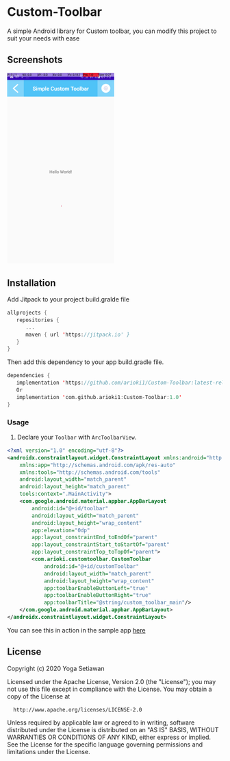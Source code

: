 # Custom-Toolbar

A simple Android library for Custom toolbar, you can modify this project to suit your needs with ease

## Screenshots

<img src="https://github.com/arioki1/Custom-Toolbar/blob/master/ss.png" width="250px" />

## Installation

Add Jitpack to your project build.gralde file
      
```Kotlin
allprojects {
   repositories {
      ...
      maven { url 'https://jitpack.io' }
   }
}
```

Then add this dependency to your app build.gradle file.

```Kotlin
dependencies {
   implementation 'https://github.com/arioki1/Custom-Toolbar:latest-release'
   Or
   implementation 'com.github.arioki1:Custom-Toolbar:1.0'
}
```

### Usage

1. Declare your `Toolbar` with `ArcToolbarView`.

```xml
<?xml version="1.0" encoding="utf-8"?>
<androidx.constraintlayout.widget.ConstraintLayout xmlns:android="http://schemas.android.com/apk/res/android"
    xmlns:app="http://schemas.android.com/apk/res-auto"
    xmlns:tools="http://schemas.android.com/tools"
    android:layout_width="match_parent"
    android:layout_height="match_parent"
    tools:context=".MainActivity">
    <com.google.android.material.appbar.AppBarLayout
        android:id="@+id/toolbar"
        android:layout_width="match_parent"
        android:layout_height="wrap_content"
        app:elevation="0dp"
        app:layout_constraintEnd_toEndOf="parent"
        app:layout_constraintStart_toStartOf="parent"
        app:layout_constraintTop_toTopOf="parent">
        <com.arioki.customtoolbar.CustomToolbar
            android:id="@+id/customToolbar"
            android:layout_width="match_parent"
            android:layout_height="wrap_content"
            app:toolbarEnableButtonLeft="true"
            app:toolbarEnableButtonRight="true"
            app:toolbarTitle="@string/custom_toolbar_main"/>
    </com.google.android.material.appbar.AppBarLayout>
</androidx.constraintlayout.widget.ConstraintLayout>
```
You can see this in action in the sample app [here](https://github.com/arioki1/Custom-Toolbar/blob/master/app/src/main/java/com/arioki/sample/MainActivity.kt#L13-L21)

## License

Copyright (c) 2020 Yoga Setiawan

   Licensed under the Apache License, Version 2.0 (the "License");
   you may not use this file except in compliance with the License.
   You may obtain a copy of the License at
         
      http://www.apache.org/licenses/LICENSE-2.0

   Unless required by applicable law or agreed to in writing, software
   distributed under the License is distributed on an "AS IS" BASIS,
   WITHOUT WARRANTIES OR CONDITIONS OF ANY KIND, either express or implied.
   See the License for the specific language governing permissions and
   limitations under the License.
